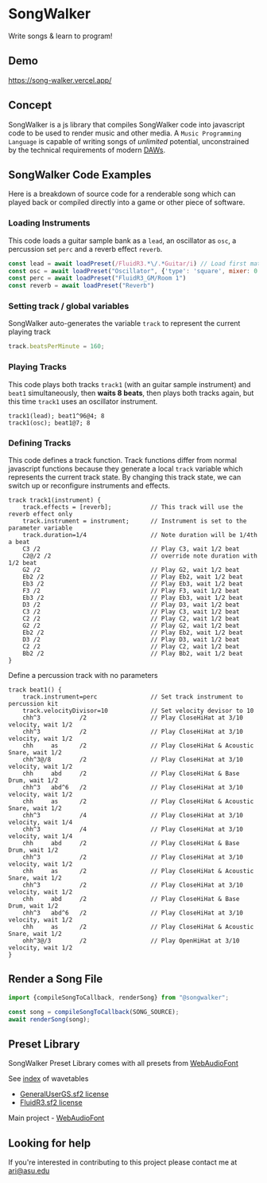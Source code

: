 # SongWalker

Write songs & learn to program!

## Demo

https://song-walker.vercel.app/

## Concept

SongWalker is a js library that compiles SongWalker code into javascript code to be used
to render music and other media. A `Music Programming Language` is capable of writing songs of
*unlimited* potential, unconstrained by the technical requirements of
modern [DAWs](https://en.wikipedia.org/wiki/Digital_audio_workstation).

## SongWalker Code Examples

Here is a breakdown of source code for a renderable song which can played back or compiled directly
into a game or other piece of software.

### Loading Instruments

This code loads a guitar sample bank as a `lead`, an oscillator as `osc`,
a percussion set `perc` and a reverb effect `reverb`.

```javascript
const lead = await loadPreset(/FluidR3.*\/.*Guitar/i) // Load first matching preset
const osc = await loadPreset("Oscillator", {'type': 'square', mixer: 0.4})
const perc = await loadPreset("FluidR3_GM/Room 1")
const reverb = await loadPreset("Reverb")
```

### Setting track / global variables

SongWalker auto-generates the variable `track` to represent the current playing track

```javascript
track.beatsPerMinute = 160;
```

### Playing Tracks

This code plays both tracks `track1` (with an guitar sample instrument) and `beat1`
simultaneously, then **waits 8 beats**, then plays both tracks again, but this time `track1` uses an oscillator
instrument.

```
track1(lead); beat1^96@4; 8
track1(osc); beat1@7; 8
```

### Defining Tracks

This code defines a track function. Track functions differ from normal javascript functions
because they generate a local `track` variable which represents the current track state.
By changing this track state, we can switch up or reconfigure instruments and effects.

```
track track1(instrument) {
    track.effects = [reverb];           // This track will use the reverb effect only
    track.instrument = instrument;      // Instrument is set to the parameter variable
    track.duration=1/4                  // Note duration will be 1/4th a beat
    C3 /2                               // Play C3, wait 1/2 beat
    C2@/2 /2                            // override note duration with 1/2 beat
    G2 /2                               // Play G2, wait 1/2 beat
    Eb2 /2                              // Play Eb2, wait 1/2 beat
    Eb3 /2                              // Play Eb3, wait 1/2 beat
    F3 /2                               // Play F3, wait 1/2 beat
    Eb3 /2                              // Play Eb3, wait 1/2 beat
    D3 /2                               // Play D3, wait 1/2 beat
    C3 /2                               // Play C3, wait 1/2 beat
    C2 /2                               // Play C2, wait 1/2 beat
    G2 /2                               // Play G2, wait 1/2 beat
    Eb2 /2                              // Play Eb2, wait 1/2 beat
    D3 /2                               // Play D3, wait 1/2 beat
    C2 /2                               // Play C2, wait 1/2 beat
    Bb2 /2                              // Play Bb2, wait 1/2 beat
}
```

Define a percussion track with no parameters

```
track beat1() {
    track.instrument=perc               // Set track instrument to percussion kit
    track.velocityDivisor=10            // Set velocity devisor to 10
    chh^3           /2                  // Play CloseHiHat at 3/10 velocity, wait 1/2
    chh^3           /2                  // Play CloseHiHat at 3/10 velocity, wait 1/2
    chh     as      /2                  // Play CloseHiHat & Acoustic Snare, wait 1/2
    chh^3@/8        /2                  // Play CloseHiHat at 3/10 velocity, wait 1/2
    chh     abd     /2                  // Play CloseHiHat & Base Drum, wait 1/2
    chh^3   abd^6   /2                  // Play CloseHiHat at 3/10 velocity, wait 1/2
    chh     as      /2                  // Play CloseHiHat & Acoustic Snare, wait 1/2
    chh^3           /4                  // Play CloseHiHat at 3/10 velocity, wait 1/4
    chh^3           /4                  // Play CloseHiHat at 3/10 velocity, wait 1/4
    chh     abd     /2                  // Play CloseHiHat & Base Drum, wait 1/2
    chh^3           /2                  // Play CloseHiHat at 3/10 velocity, wait 1/2
    chh     as      /2                  // Play CloseHiHat & Acoustic Snare, wait 1/2
    chh^3           /2                  // Play CloseHiHat at 3/10 velocity, wait 1/2
    chh     abd     /2                  // Play CloseHiHat & Base Drum, wait 1/2
    chh^3   abd^6   /2                  // Play CloseHiHat at 3/10 velocity, wait 1/2
    chh     as      /2                  // Play CloseHiHat & Acoustic Snare, wait 1/2
    ohh^3@/3        /2                  // Play OpenHiHat at 3/10 velocity, wait 1/2
}
```

## Render a Song File

```javascript
import {compileSongToCallback, renderSong} from "@songwalker";

const song = compileSongToCallback(SONG_SOURCE);
await renderSong(song);
```

## Preset Library

SongWalker Preset Library comes with all presets from [WebAudioFont](https://github.com/clevertree/webaudiofontdata/)

See [index](https://surikov.github.io/webaudiofontdata/sound/) of wavetables

- [GeneralUserGS.sf2 license](http://www.schristiancollins.com/generaluser.php)
- [FluidR3.sf2 license](https://github.com/musescore/MuseScore/blob/master/share/sound/FluidR3Mono_License.md)

Main project - [WebAudioFont](https://surikov.github.io/webaudiofont/)

## Looking for help

If you're interested in contributing to this project please contact me at [ari@asu.edu](mailto:ari@asu.edu)
